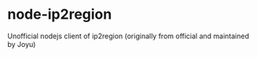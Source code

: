 # node-ip2region
Unofficial nodejs client of ip2region (originally from official and maintained by Joyu)
